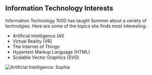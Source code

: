 ## Information Technology Interests

Information Technology 1000 has taught Summer about a variety of technolgies. Here are some of the topics she finds most interesting:
* Artificial Intelligence (AI)
* Virtual Reality (VR)
* The Internet of Things
* Hypertext Markup Language (HTML)
* Scalable Vector Graphics (SVG)

![Artificial Intelligence: Sophia](vhttps://www.google.com/url?sa=i&url=https%3A%2F%2Ftheconversation.com%2Fan-ai-professor-explains-three-concerns-about-granting-citizenship-to-robot-sophia-86479&psig=AOvVaw0cGzaIHVgRQLzDWLzHGeA9&ust=1607719522101000&source=images&cd=vfe&ved=0CAIQjRxqFwoTCODq0IikxO0CFQAAAAAdAAAAABAD)
